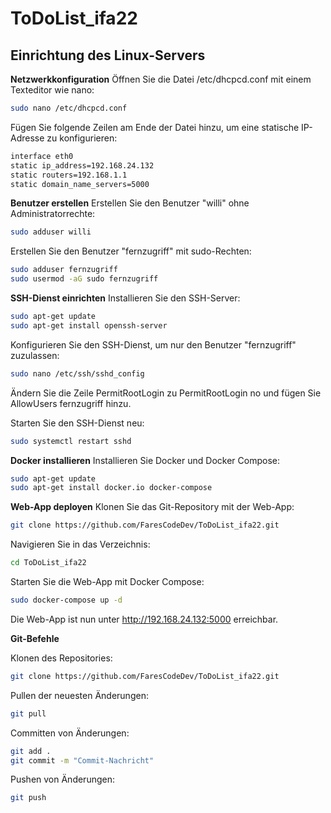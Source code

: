 # ToDoList_ifa22 

## Einrichtung des Linux-Servers

 **Netzwerkkonfiguration**
Öffnen Sie die Datei /etc/dhcpcd.conf mit einem Texteditor wie nano:
```bash
sudo nano /etc/dhcpcd.conf
```
Fügen Sie folgende Zeilen am Ende der Datei hinzu, um eine statische IP-Adresse zu konfigurieren:
```bash
interface eth0
static ip_address=192.168.24.132
static routers=192.168.1.1
static domain_name_servers=5000
```

**Benutzer erstellen**
Erstellen Sie den Benutzer "willi" ohne Administratorrechte:

```bash
sudo adduser willi
```
Erstellen Sie den Benutzer "fernzugriff" mit sudo-Rechten:
```bash
sudo adduser fernzugriff
sudo usermod -aG sudo fernzugriff
```

**SSH-Dienst einrichten**
Installieren Sie den SSH-Server:
```bash
sudo apt-get update
sudo apt-get install openssh-server
```

Konfigurieren Sie den SSH-Dienst, um nur den Benutzer "fernzugriff" zuzulassen:
```bash
sudo nano /etc/ssh/sshd_config
```
Ändern Sie die Zeile PermitRootLogin zu PermitRootLogin no und fügen Sie AllowUsers fernzugriff hinzu.

Starten Sie den SSH-Dienst neu:
```bash
sudo systemctl restart sshd
```

**Docker installieren**
Installieren Sie Docker und Docker Compose:
```bash
sudo apt-get update
sudo apt-get install docker.io docker-compose
```

**Web-App deployen**
Klonen Sie das Git-Repository mit der Web-App:
```bash
git clone https://github.com/FaresCodeDev/ToDoList_ifa22.git
```
Navigieren Sie in das Verzeichnis:
```bash
cd ToDoList_ifa22
```

Starten Sie die Web-App mit Docker Compose:
```bash
sudo docker-compose up -d
```
Die Web-App ist nun unter http://192.168.24.132:5000 erreichbar.

**Git-Befehle**

Klonen des Repositories:
```bash
git clone https://github.com/FaresCodeDev/ToDoList_ifa22.git
```
Pullen der neuesten Änderungen:
```bash
git pull
```
Committen von Änderungen:
```bash
git add .
git commit -m "Commit-Nachricht"
```
Pushen von Änderungen:
```bash
git push
```
